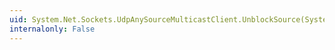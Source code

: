 ```yaml
---
uid: System.Net.Sockets.UdpAnySourceMulticastClient.UnblockSource(System.Net.IPAddress)
internalonly: False
---
```

